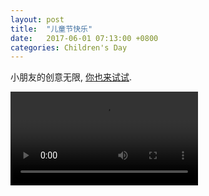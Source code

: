 ```yaml
---
layout: post
title:  "儿童节快乐"
date:   2017-06-01 07:13:00 +0800
categories: Children's Day
---
```

小朋友的创意无限, [你也来试试](https://io.org.cn/s/course2/stage/19/puzzle/1).

<video src="/media/happy-children-day.mp4" type="video/mpeg" controls="controls">
